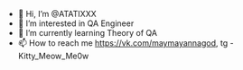 - 👋 Hi, I’m @ATATIXXX
- 👀 I’m interested in QA Engineer
- 🌱 I’m currently learning Theory of QA
- 📫 How to reach me https://vk.com/maymayannagod, tg - Kitty_Meow_Me0w

<!---
ANATIXXX/ANATIXXX is a ✨ special ✨ repository because its `README.md` (this file) appears on your GitHub profile.
You can click the Preview link to take a look at your changes.
--->
